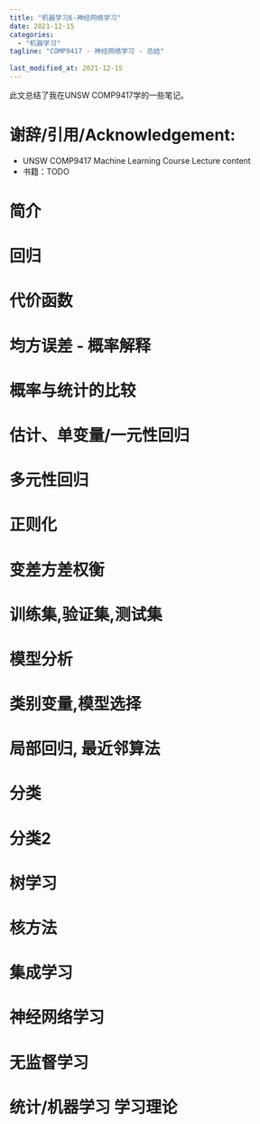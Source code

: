 ```yaml
---
title: "机器学习6-神经网络学习"
date: 2021-12-15
categories:
  - "机器学习"
tagline: "COMP9417 - 神经网络学习 - 总结"
 
last_modified_at: 2021-12-15
---
```

此文总结了我在UNSW COMP9417学的一些笔记。  
# 谢辞/引用/Acknowledgement:
- UNSW COMP9417 Machine Learning Course Lecture content
- 书籍：TODO

# 简介
# 回归
# 代价函数
# 均方误差 - 概率解释
# 概率与统计的比较
# 估计、单变量/一元性回归
# 多元性回归
# 正则化
# 变差方差权衡
# 训练集,验证集,测试集
# 模型分析
# 类别变量,模型选择
# 局部回归, 最近邻算法

# 分类

# 分类2

# 树学习	

# 核方法	

# 集成学习

# 神经网络学习

# 无监督学习

# 统计/机器学习 学习理论

# 

